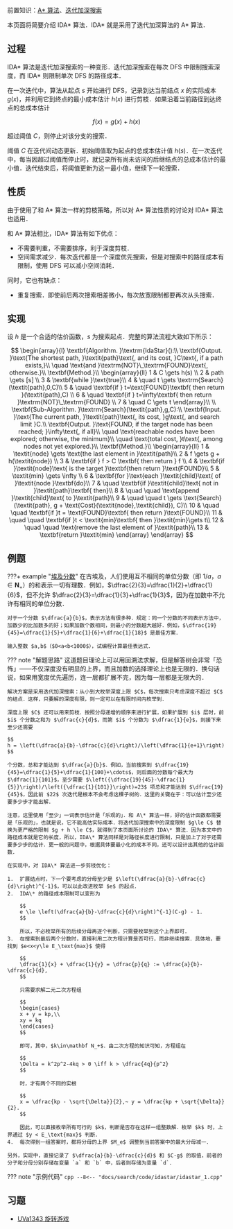 前置知识：[A\* 算法](./astar.md)、[迭代加深搜索](./iterative.md)

本页面将简要介绍 IDA\* 算法．IDA\* 就是采用了迭代加深算法的 A\* 算法．

## 过程

IDA\* 算法是迭代加深搜索的一种变形．迭代加深搜索在每次 DFS 中限制搜索深度，而 IDA\* 则限制单次 DFS 的路径成本．

在一次迭代中，算法从起点 $s$ 开始进行 DFS，记录到达当前结点 $x$ 的实际成本 $g(x)$，并利用它到终点的最小成本估计 $h(x)$ 进行剪枝．如果沿着当前路径到达终点的总成本估计

$$
f(x) = g(x) + h(x)
$$

超过阈值 $C$，则停止对该分支的搜索．

阈值 $C$ 在迭代间动态更新．初始阈值取为起点的总成本估计值 $h(s)$．在一次迭代中，每当因超过阈值而停止时，就记录所有尚未访问的后继结点的总成本估计的最小值．迭代结束后，将阈值更新为这一最小值，继续下一轮搜索．

## 性质

由于使用了和 A\* 算法一样的剪枝策略，所以对 A\* 算法性质的讨论对 IDA\* 算法也适用．

和 A\* 算法相比，IDA\* 算法有如下优点：

-   不需要判重，不需要排序，利于深度剪枝．
-   空间需求减少．每次迭代都是一个深度优先搜索，但是对搜索中的路径成本有限制，使用 DFS 可以减小空间消耗．

同时，它也有缺点：

-   重复搜索．即使前后两次搜索相差微小，每次放宽限制都要再次从头搜索．

## 实现

设 $h$ 是一个合适的估价函数，$s$ 为搜索起点．完整的算法流程大致如下所示：

$$
\begin{array}{l}
\textbf{Algorithm. }\textrm{IdaStar}():\\
\textbf{Output. }\text{The shortest path, }\textit{path}\text{, and its cost, }C\text{, if a path exists,}\\
\quad \text{and }\textrm{NOT}\_\textrm{FOUND}\text{, otherwise.}\\
\textbf{Method.}\\
\begin{array}{ll}
1  & C \gets h(s) \\
2  & path \gets [s] \\
3  & \textbf{while }\text{true}\\
4  & \quad t \gets \textrm{Search}(\textit{path},0,C)\\
5  & \quad \textbf{if } t=\text{FOUND}\textbf{ then return }(\textit{path},C) \\
6  & \quad \textbf{if } t=\infty\textbf{ then return }\textrm{NOT}\_\textrm{FOUND} \\
7  & \quad C \gets t
\end{array}\\
\\
\textbf{Sub-Algorithm. }\textrm{Search}(\textit{path},g,C):\\
\textbf{Input. }\text{The current path, }\textit{path}\text{, its cost, }g\text{, and search limit }C.\\
\textbf{Output. }\text{FOUND, if the target node has been reached; }\infty\text{, if all}\\
\quad \text{reachable nodes have been explored; otherwise, the minimum}\\
\quad \text{total cost, }t\text{, among nodes not yet explored.}\\
\textbf{Method.}\\
\begin{array}{ll}
1  & \textit{node} \gets \text{the last element in }\textit{path}\\
2  & f \gets g + h(\textit{node}) \\
3  & \textbf{if } f > C \textbf{ then return } f \\
4  & \textbf{if }\textit{node}\text{ is the target }\textbf{then return }\text{FOUND}\\
5  & \textit{min} \gets \infty \\
6  & \textbf{for }\text{each }\textit{child}\text{ of }\textit{node }\textbf{do}\\
7  & \quad \textbf{if }\textit{child}\text{ not in }\textit{path}\textbf{ then}\\
8  & \quad \quad \text{append }\textit{child}\text{ to }\textit{path}\\
9  & \quad \quad t \gets \text{Search}(\textit{path}, g + \text{Cost}(\textit{node},\textit{child}), C)\\
10 & \quad \quad \textbf{if }t = \text{FOUND}\textbf{ then return }\text{FOUND}\\
11 & \quad \quad \textbf{if }t < \textit{min}\textbf{ then }\textit{min}\gets t\\
12 & \quad \quad \text{remove the last element of }\textit{path}\\
13 & \textbf{return }\textit{min}
\end{array}
\end{array}
$$

## 例题

???+ example "[埃及分数](https://www.luogu.com.cn/problem/P1763)"
    在古埃及，人们使用互不相同的单位分数（即 $1/a$，$a\in\mathbf{N}_+$）的和表示一切有理数．例如，$\dfrac{2}{3}=\dfrac{1}{2}+\dfrac{1}{6}$，但不允许 $\dfrac{2}{3}=\dfrac{1}{3}+\dfrac{1}{3}$，因为在加数中不允许有相同的单位分数．
    
    对于一个分数 $\dfrac{a}{b}$，表示方法有很多种．规定：同一个分数的不同表示方法中，加数少的比加数多的好；如果加数个数相同，则最小的分数越大越好．例如，$\dfrac{19}{45}=\dfrac{1}{5}+\dfrac{1}{6}+\dfrac{1}{18}$ 是最佳方案．
    
    输入整数 $a,b$（$0<a<b<1000$），试编程计算最佳表达式．

??? note "解题思路"
    这道题目理论上可以用回溯法求解，但是解答树会非常「恐怖」——不仅深度没有明显的上界，而且加数的选择理论上也是无限的．换句话说，如果用宽度优先遍历，连一层都扩展不完，因为每一层都是无限大的．
    
    解决方案是采用迭代加深搜索：从小到大枚举深度上限 $C$，每次搜索只考虑深度不超过 $C$ 的结点．这样，只要解的深度有限，则一定可以在有限时间内枚举到．
    
    深度上限 $C$ 还可以用来剪枝．按照分母递增的顺序来进行扩展，如果扩展到 $i$ 层时，前 $i$ 个分数之和为 $\dfrac{c}{d}$，而第 $i$ 个分数为 $\dfrac{1}{e}$，则接下来至少还需要
    
    $$
    h = \left(\dfrac{a}{b}-\dfrac{c}{d}\right)/\left(\dfrac{1}{e+1}\right)
    $$
    
    个分数，总和才能达到 $\dfrac{a}{b}$．例如，当前搜索到 $\dfrac{19}{45}=\dfrac{1}{5}+\dfrac{1}{100}+\cdots$，则后面的分数每个最大为 $\dfrac{1}{101}$，至少需要 $\left({\dfrac{19}{45}-\dfrac{1}{5}}\right)/\left({\dfrac{1}{101}}\right)=23$ 项总和才能达到 $\dfrac{19}{45}$，因此前 $22$ 次迭代是根本不会考虑这棵子树的．这里的关键在于：可以估计至少还要多少步才能出解．
    
    注意，这里使用「至少」一词表示估计是「乐观的」．和 A\* 算法一样，好的估计函数都需要是「乐观的」，也就是说，它不能高估实际成本．将迭代加深搜索中的深度限制 $g\le C$ 替换为更严格的限制 $g + h \le C$，就得到了本页面所讨论的 IDA\* 算法．因为本文中的路径成本就是它的长度，所以，IDA\* 算法同样是对路径长度进行限制，只是加上了对于还需要多少步的估计．更一般的问题中，根据具体要最小化的成本不同，还可以设计出其他的估计函数．
    
    在实现中，对 IDA\* 算法进一步剪枝优化：
    
    1.  扩展结点时，下一个要考虑的分母至少是 $\left(\dfrac{a}{b}-\dfrac{c}{d}\right)^{-1}$，可以以此改进枚举 $e$ 的起点．
    2.  IDA\* 的路径成本限制可以变形为
    
        $$
        e \le \left(\dfrac{a}{b}-\dfrac{c}{d}\right)^{-1}(C-g) - 1.
        $$
    
        所以，不必枚举所有的后续分母再逐个判断，只需要枚举到这个上界即可．
    3.  在搜索到最后两个分数时，直接利用二次方程计算是否可行，而非继续搜索．具体地，要找到 $e<x<y\le E_\text{max}$ 使得
    
        $$
        \dfrac{1}{x} + \dfrac{1}{y} = \dfrac{p}{q} := \dfrac{a}{b}-\dfrac{c}{d},
        $$
    
        只需要求解二元二次方程组
    
        $$
        \begin{cases}
        x + y = kp,\\
        xy = kq
        \end{cases}
        $$
    
        即可，其中，$k\in\mathbf N_+$．由二次方程的知识可知，方程组在
    
        $$
        \Delta = k^2p^2-4kq > 0 \iff k > \dfrac{4q}{p^2}
        $$
    
        时，才有两个不同的实根
    
        $$
        x = \dfrac{kp - \sqrt{\Delta}}{2},~ y = \dfrac{kp + \sqrt{\Delta}}{2}.
        $$
    
        因此，可以直接枚举所有可行的 $k$，判断是否存在这样一组整数解．枚举 $k$ 时，上界通过 $y < E_\text{max}$ 判断．
    4.  每次得到一组答案时，都将分母的上界 $M_e$ 调整到当前答案中的最大分母减一．
    
    另外，实现中，直接记录了 $\dfrac{a}{b}-\dfrac{c}{d}$ 和 $C-g$ 的取值，前者的分子和分母分别存储在变量 `a` 和 `b` 中，后者则存储为变量 `d`．

??? note "示例代码"
    ```cpp
    --8<-- "docs/search/code/idastar/idastar_1.cpp"
    ```

## 习题

-   [UVa1343 旋转游戏](https://onlinejudge.org/index.php?option=com_onlinejudge&Itemid=8&category=24&page=show_problem&problem=4089)
